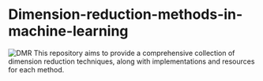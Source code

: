 # Dimension-reduction-methods-in-machine-learning
![DMR](https://images.prismic.io/encord/52bcd8ad-b25a-4225-ba5d-6b3f6a97e424_CNN+timeline.png?auto=compress,format)
This repository aims to provide a comprehensive collection of dimension reduction techniques, along with implementations and resources for each method.
